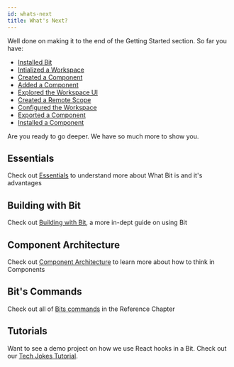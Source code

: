 ```yaml
---
id: whats-next
title: What's Next?
---
```


Well done on making it to the end of the Getting Started section. So far you have:

- [Installed Bit](installing-bit)
- [Intialized a Workspace](initializing-workspace)
- [Created a Component](creating-components)
- [Added a Component](adding-components)
- [Explored the Workspace UI](workspace-ui)
- [Created a Remote Scope](creating-components)
- [Configured the Workspace](workspace-configuration)
- [Exported a Component](exporting-components)
- [Installed a Component](installing-components)

Are you ready to go deeper. We have so much more to show you.

## Essentials

Check out [Essentials](/essentials/what-is.bit) to understand more about What Bit is and it's advantages

## Building with Bit

Check out [Building with Bit](/building-with-bit/aspects), a more in-dept guide on using Bit

## Component Architecture

Check out [Component Architecture](/component-architecture/thinking-in-components) to learn more about how to think in Components

## Bit's Commands

Check out all of [Bits commands](/reference/commands) in the Reference Chapter

## Tutorials

Want to see a demo project on how we use React hooks in a Bit. Check out our [Tech Jokes Tutorial](/tutorials/react/tech-jokes/03-install-bit).
